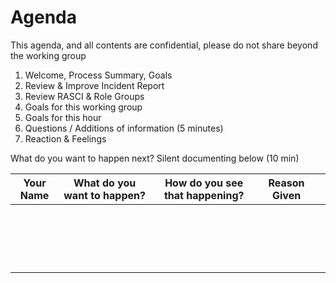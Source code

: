 # Agenda 
This agenda, and all contents are confidential, please do not share beyond the working group

1. Welcome, Process Summary, Goals
2. Review & Improve Incident Report
3. Review RASCI & Role Groups
4. Goals for this working group
5. Goals for this hour  
7. Questions / Additions of information (5 minutes)
8. Reaction & Feelings


What do you want to happen next? Silent documenting below  (10 min)

| Your Name | What do you want to happen? | How do you see that happening? | Reason Given |   |
|-----------|-----------------------------|--------------------------------|--------------|---|
|           |                             |                                |              |   |
|           |                             |                                |              |   |
|           |                             |                                |              |   |
|           |                             |                                |              |   |
|           |                             |                                |              |   |
|           |                             |                                |              |   |
|           |                             |                                |              |   |
|           |                             |                                |              |   |
|           |                             |                                |              |   |
|           |                             |                                |              |   |
|           |                             |                                |              |   |
|           |                             |                                |              |   |
|           |                             |                                |              |   |
|           |                             |                                |              |   |
|           |                             |                                |              |   |
|           |                             |                                |              |   |
|           |                             |                                |              |   |
|           |                             |                                |              |   |





















































